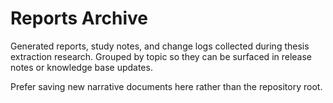 # Reports Archive

Generated reports, study notes, and change logs collected during thesis
extraction research. Grouped by topic so they can be surfaced in release notes
or knowledge base updates.

Prefer saving new narrative documents here rather than the repository root.
